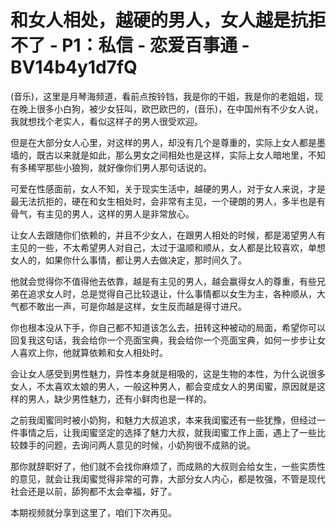 # 和女人相处，越硬的男人，女人越是抗拒不了 - P1：私信 - 恋爱百事通 - BV14b4y1d7fQ

(音乐)，这里是月琴海频道，看前点按铃铛，我是你的干姐，我是你的老姐姐，现在晚上很多小白狗，被少女狂叫，欧巴欧巴的，(音乐)，在中国州有不少女人说，我就想找个老实人，看似这样子的男人很受欢迎。

但是在大部分女人心里，对这样的男人，却没有几个是尊重的，实际上女人都是墨墙的，既古以来就是如此，那么男女之间相处也是这样，实际上女人暗地里，不知有多稀罕那些小狼狗，就好像你们男人那句话说的。

可爱在性感面前，女人不知，关于现实生活中，越硬的男人，对于女人来说，才是最无法抗拒的，硬在和女生相处时，会非常有主见，一个硬朗的男人，多半也是有骨气，有主见的男人，这样的男人是非常放心。

让女人去跟随你们依赖的，并且不少女人，在跟男人相处的时候，都是渴望男人有主见的一些，不太希望男人对自己，太过于温顺和顺从，女人都是比较喜欢，单想女人的，如果你什么事情，都让男人去做决定，那时间久了。

他就会觉得你不值得他去依靠，越是有主见的男人，越会赢得女人的尊重，有些兄弟在追求女人时，总是觉得自己比较退让，什么事情都以女生为主，各种顺从，大气都不敢出一声，可是你越是这样，女生反而越是得寸进尺。

你也根本没从下手，你自己都不知道该怎么去，扭转这种被动的局面，希望你可以回复我这句话，我会给你一个亮面宝典，我会给你一个亮面宝典，如何一步步让女人喜欢上你，他就算依赖和女人相处时。

会让女人感受到男性魅力，异性本身就是相吸的，这是生物的本性，为什么说很多女人，不太喜欢太娘的男人，一般这种男人，都会变成女人的男闺蜜，原因就是这样的男人，缺少男性魅力，还有小鲜肉也是一样的。

之前我闺蜜同时被小奶狗，和魅力大叔追求，本来我闺蜜还有一些犹豫，但经过一件事情之后，让我闺蜜坚定的选择了魅力大叔，就我闺蜜工作上面，遇上了一些比较棘手的问题，去询问两人意见的时候，小奶狗很不成熟的说。

那你就辞职好了，他们就不会找你麻烦了，而成熟的大叔则会给女生，一些实质性的意见，就会让我闺蜜觉得非常的可靠，大部分女人内心，都是牧强，不管是现代社会还是以前，舔狗都不太会幸福，好了。

本期视频就分享到这里了，咱们下次再见。